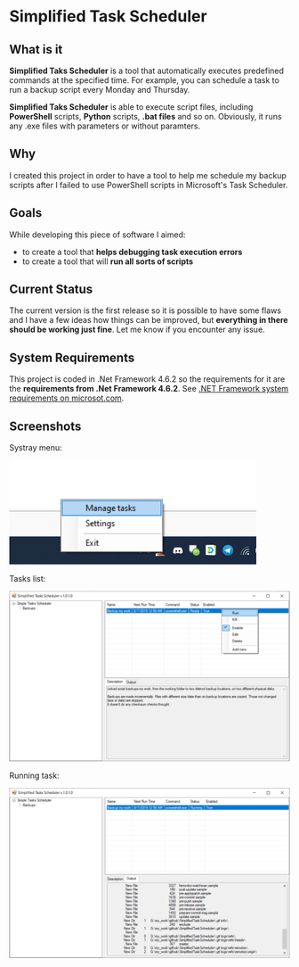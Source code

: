# Simplified Task Scheduler
## What is it
**Simplified Taks Scheduler** is a tool that automatically executes predefined commands at the specified time. For example, you can schedule a task to run a backup script every Monday and Thursday.

**Simplified Taks Scheduler** is able to execute script files, including **PowerShell** scripts, **Python** scripts, **.bat files** and so on. 
Obviously, it runs any .exe files with parameters or without paramters. 

## Why
I created this project in order to have a tool to help me schedule my backup scripts after I failed to use PowerShell scripts in Microsoft's Task Scheduler. 

## Goals
While developing this piece of software I aimed:
* to create a tool that **helps debugging task execution errors**
* to create a tool that will **run all sorts of scripts**

## Current Status
The current version is the first release so it is possible to have some flaws and I have a few ideas how things can be improved, but **everything in there should be working just fine**.
Let me know if you encounter any issue.

## System Requirements
This project is coded in .Net Framework 4.6.2 so the requirements for it are the **requirements from .Net Framework 4.6.2**.
See [.NET Framework system requirements on microsot.com](https://docs.microsoft.com/en-us/dotnet/framework/get-started/system-requirements).

## Screenshots

Systray menu:
 
![alt text](https://github.com/Grabiobot/SimplifiedTaskScheduler/blob/master/screenshots/systray_menu.png "SysTray Menu")
 
 
Tasks list:
 
![alt text](https://github.com/Grabiobot/SimplifiedTaskScheduler/blob/master/screenshots/tasks_list.png "Tasks List")
 
 
Running task:
 
![alt text](https://github.com/Grabiobot/SimplifiedTaskScheduler/blob/master/screenshots/running_task.png "Running Task")

 
